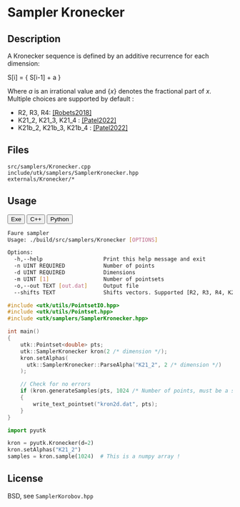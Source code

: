 # Sampler Kronecker 

## Description

A Kronecker sequence is defined by an additive recurrence for each dimension:

S[i] = { S[i-1] + a }

Where _a_ is an irrational value and {_x_} denotes the fractional part of _x_. Multiple choices are
supported by default : 

* R2, R3, R4: [[Robets2018]](http://extremelearning.com.au/unreasonable-effectiveness-of-quasirandom-sequences/)
* K21_2, K21_3, K21_4 : [[Patel2022]](https://jcgt.org/published/0011/01/04/)
* K21b_2, K21b_3, K21b_4 : [[Patel2022]](https://jcgt.org/published/0011/01/04/)

## Files

```
src/samplers/Kronecker.cpp  
include/utk/samplers/SamplerKronecker.hpp
externals/Kronecker/*
```

## Usage

<button class="tablink exebutton" onclick="openCode('exe', this)" markdown="1">Exe</button> 
<button class="tablink cppbutton" onclick="openCode('cpp', this)" markdown="1">C++</button> 
<button class="tablink pybutton" onclick="openCode('py', this)" markdown="1">Python</button> 
<br/>
  

<div class="exe tabcontent">

```bash
Faure sampler
Usage: ./build/src/samplers/Kronecker [OPTIONS]

Options:
  -h,--help                   Print this help message and exit
  -n UINT REQUIRED            Number of points
  -d UINT REQUIRED            Dimensions
  -m UINT [1]                 Number of pointsets
  -o,--out TEXT [out.dat]     Output file
  --shifts TEXT               Shifts vectors. Supported [R2, R3, R4, K21_2, K21_3, K21_4, K21b_2, K21b_3, K21b_4, ]
```

</div>

<div class="cpp tabcontent">

```  cpp
#include <utk/utils/PointsetIO.hpp>
#include <utk/utils/Pointset.hpp>
#include <utk/samplers/SamplerKronecker.hpp>

int main()
{
    utk::Pointset<double> pts;
    utk::SamplerKronecker kron(2 /* dimension */);
    kron.setAlphas(
      utk::SamplerKronecker::ParseAlpha("K21_2", 2 /* dimension */)
    );

    // Check for no errors
    if (kron.generateSamples(pts, 1024 /* Number of points, must be a squared */))
    {
        write_text_pointset("kron2d.dat", pts);
    }
}
```  

</div>

<div class="py tabcontent">

``` python
import pyutk

kron = pyutk.Kronecker(d=2)
kron.setAlphas("K21_2")
samples = kron.sample(1024)  # This is a numpy array !
```  

</div>



## License

BSD, see `SamplerKorobov.hpp`

